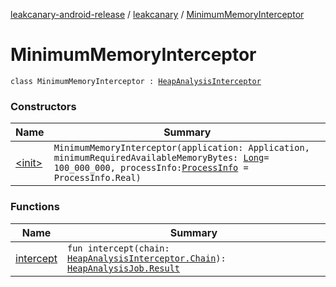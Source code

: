 [leakcanary-android-release](../../index.md) / [leakcanary](../index.md) / [MinimumMemoryInterceptor](./index.md)

# MinimumMemoryInterceptor

`class MinimumMemoryInterceptor : `[`HeapAnalysisInterceptor`](../-heap-analysis-interceptor/index.md)

### Constructors

| Name | Summary |
|---|---|
| [&lt;init&gt;](-init-.md) | `MinimumMemoryInterceptor(application: Application, minimumRequiredAvailableMemoryBytes: `[`Long`](https://kotlinlang.org/api/latest/jvm/stdlib/kotlin/-long/index.html)` = 100_000_000, processInfo: `[`ProcessInfo`](../-process-info/index.md)` = ProcessInfo.Real)` |

### Functions

| Name | Summary |
|---|---|
| [intercept](intercept.md) | `fun intercept(chain: `[`HeapAnalysisInterceptor.Chain`](../-heap-analysis-interceptor/-chain/index.md)`): `[`HeapAnalysisJob.Result`](../-heap-analysis-job/-result/index.md) |
